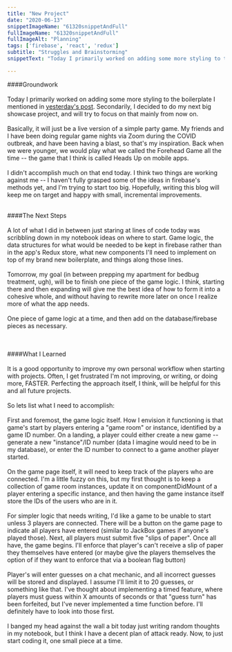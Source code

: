 ```yaml
---
title: "New Project"
date: "2020-06-13"
snippetImageName: "61320snippetAndFull"
fullImageName: "61320snippetAndFull"
fullImageAlt: "Planning"
tags: ['firebase', 'react', 'redux']
subtitle: "Struggles and Brainstorming"
snippetText: "Today I primarily worked on adding some more styling to the boilerplate I mentioned in yesterday's post.  Secondarily, I decided to do my next big showcase project, and will try to focus on that mainly from now on."

---
```

####Groundwork
<br>
<br>
Today I primarily worked on adding some more styling to the boilerplate I mentioned in <a href = "/posts/firebase-auth-2/">yesterday's post</a>.  Secondarily, I decided to do my next big showcase project, and will try to focus on that mainly from now on.
<br>
<br>
Basically, it will just be a live version of a simple party game.  My friends and I have been doing regular game nights via Zoom during the COVID outbreak, and have been having a blast, so that's my inspiration.  Back when we were younger, we would play what we called the Forehead Game all the time -- the game that I think is called Heads Up on mobile apps.
<br>
<br>
I didn't accomplish much on that end today.  I think two things are working against me -- I haven't fully grasped some of the ideas in firebase's methods yet, and I'm trying to start too big.  Hopefully, writing this blog will keep me on target and happy with small, incremental improvements.
<br>
<br>

####The Next Steps
<br>
<br>
A lot of what I did in between just staring at lines of code today was scribbling down in my notebook ideas on where to start.  Game logic, the data structures for what would be needed to be kept in firebase rather than in the app's Redux store, what new components I'll need to implement on top of my brand new boilerplate, and things along those lines.
<br>
<br>
Tomorrow, my goal (in between prepping my apartment for bedbug treatment, ugh), will be to finish one piece of the game logic.  I think, starting there and then expanding will give me the best idea of how to form it into a cohesive whole, and without having to rewrite more later on once I realize more of what the app needs.
<br>
<br>
One piece of game logic at a time, and then add on the database/firebase pieces as necessary.  
<br>
<br>

####What I Learned
<br>
<br>
It is a good opportunity to improve my own personal workflow when starting with projects.  Often, I get frustrated I'm not improving, or writing, or doing more, FASTER.  Perfecting the approach itself, I think, will be helpful for this and all future projects.
<br>
<br>
So lets list what I need to accomplish:
<br>
<br>
First and foremost, the game logic itself.  How I envision it functioning is that game's start by players entering a "game room" or instance, identified by a game ID number.  On a landing, a player could either create a new game -- generate a new "instance"/ID number (data I imagine would need to be in my database), or enter the ID number to connect to a game another player started.
<br>
<br>
On the game page itself, it will need to keep track of the players who are connected.  I'm a little fuzzy on this, but my first thought is to keep a collection of game room instances, update it on componentDidMount of a player entering a specific instance, and then having the game instance itself store the IDs of the users who are in it.
<br>
<br>
For simpler logic that needs writing, I'd like a game to be unable to start unless 3 players are connected.  There will be a button on the game page to indicate all players have entered (similar to JackBox games if anyone's played those).  Next, all players must submit five "slips of paper".  Once all have, the game begins.  I'll enforce that player's can't receive a slip of paper they themselves have entered (or maybe give the players themselves the option of if they want to enforce that via a boolean flag button)
<br>
<br>
Player's will enter guesses on a chat mechanic, and all incorrect guesses will be stored and displayed.  I assume I'll limit it to 20 guesses, or something like that.  I've thought about implementing a timed feature, where players must guess within X amounts of seconds or that "guess turn" has been forfeited, but I've never implemented a time function before.  I'll definitely have to look into those first.
<br>
<br>
I banged my head against the wall a bit today just writing random thoughts in my notebook, but I think I have a decent plan of attack ready.  Now, to just start coding it, one small piece at a time.